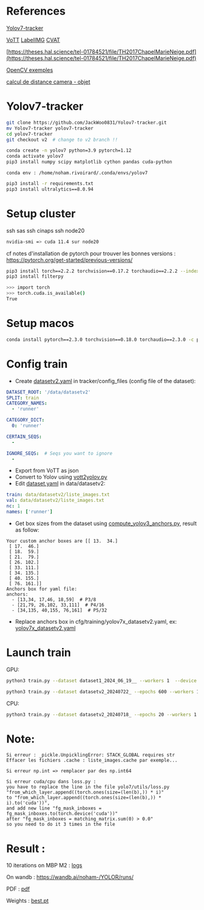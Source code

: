 # References 
[Yolov7-tracker](https://github.com/JackWoo0831/Yolov7-tracker)

[VoTT](https://github.com/microsoft/VoTT?tab=readme-ov-file#build-and-run-from-source) [LabelIMG](https://github.com/HumanSignal/labelImg?tab=readme-ov-file#label-studio-is-a-modern-multi-modal-data-annotation-tool) [CVAT](https://github.com/cvat-ai/cvat/?tab=readme-ov-file)

[https://theses.hal.science/tel-01784521/file/TH2017ChapelMarieNeige.pdf](https://theses.hal.science/tel-01784521/file/TH2017ChapelMarieNeige.pdf)

[OpenCV exemples](https://github.com/opencv/opencv/tree/4.x/samples/python)

[calcul de distance camera - objet](https://pyimagesearch.com/2015/01/19/find-distance-camera-objectmarker-using-python-opencv/)

# Yolov7-tracker
```bash
git clone https://github.com/JackWoo0831/Yolov7-tracker.git
mv Yolov7-tracker yolov7-tracker
cd yolov7-tracker
git checkout v2  # change to v2 branch !!
```
```bash
conda create -n yolov7 python=3.9 pytorch=1.12
conda activate yolov7
pip3 install numpy scipy matplotlib cython pandas cuda-python
```

```
conda env : /home/noham.rivoirard/.conda/envs/yolov7
```

<!-- ## ERROR: Could not find a version that satisfies the requirement cuda-python (from versions: none) Requires-Python >=3.10 -->
```bash
pip3 install -r requirements.txt
pip3 install ultralytics==8.0.94
```

# Setup cluster
ssh sas
ssh cinaps
ssh node20
```bash
nvidia-smi => cuda 11.4 sur node20
```

cf notes d'installation de pytorch pour trouver les bonnes versions : https://pytorch.org/get-started/previous-versions/
```bash
pip3 install torch==2.2.2 torchvision==0.17.2 torchaudio==2.2.2 --index-url https://download.pytorch.org/whl/cu118
pip3 install filterpy
```

```bash
>>> import torch
>>> torch.cuda.is_available()
True
```

# Setup macos
```bash
conda install pytorch==2.3.0 torchvision==0.18.0 torchaudio==2.3.0 -c pytorch
```

# Config train
- Create [datasetv2.yaml](../test/yolov7-tracker/tracker/config_files/datasetv2.yaml) in tracker/config_files (config file of the dataset):
```yaml
DATASET_ROOT: '/data/datasetv2'
SPLIT: train
CATEGORY_NAMES: 
  - 'runner'

CATEGORY_DICT:
  0: 'runner'

CERTAIN_SEQS:
  - 

IGNORE_SEQS:  # Seqs you want to ignore
  - 
```

- Export from VoTT as json
- Convert to Yolov using [vott2yolov.py](../yolov7-setup/vott2yolov.py)
- Edit [dataset.yaml](../test/yolov7-tracker/data/datasetv2/dataset.yaml) in data/datasetv2:
```yaml
train: data/datasetv2/liste_images.txt
val: data/datasetv2/liste_images.txt
nc: 1
names: ['runner']
```
- Get box sizes from the dataset using [compute_yolov3_anchors.py](../yolov7-setup/compute_yolov3_anchors.py), result as follow:
```
Your custom anchor boxes are [[ 13.  34.]
 [ 17.  46.]
 [ 18.  59.]
 [ 21.  79.]
 [ 26. 102.]
 [ 33. 111.]
 [ 34. 135.]
 [ 40. 155.]
 [ 76. 161.]]
Anchors box for yaml file:
anchors:
  - [13,34, 17,46, 18,59]  # P3/8
  - [21,79, 26,102, 33,111]  # P4/16
  - [34,135, 40,155, 76,161]  # P5/32
  ```
 - Replace anchors box in cfg/training/yolov7x_datasetv2.yaml, ex: [yolov7x_datasetv2.yaml](../test/yolov7-tracker/cfg/training/yolov7x_datasetv2.yaml)


# Launch train
GPU: 
```bash
python3 train.py --dataset dataset1_2024_06_19__ --workers 1  --device 0 --batch-size 4 --data data/dataset1_2024_06_19/datasetyaml  --img 1280 720 --cfg cfg/training/yolov7x_dataset1_2024_06_19.yaml  --weights ''  --name yolov7x-dataset1_2024_06_19  --hyp data/hyp.scratch.custom.yaml
```

```bash
python3 train.py --dataset datasetv2_20240722_ --epochs 600 --workers 1 --device 0 --batch-size 4 --data data/datasetv2/dataset.yaml  --img 1280 720 --cfg cfg/training/yolov7x_datasetv2.yaml --weights '' --name yolov7x-datasetv2_20240722 --hyp data/hyp.scratch.custom.yaml
```

<!-- python3 train.py --dataset datasetv2_20240718_ --workers 1 --device 0 --batch-size 4 --data data/datasetv2/dataset.yaml  --img 1280 720 --cfg cfg/training/yolov7x_datasetv2.yaml --weights '' --name yolov7x-datasetv2_20240718 --hyp data/hyp.scratch.custom.yaml -->
<!-- python3 train.py --dataset datasetv2_20240718_ --epochs 20 --workers 1 --device cpu --batch-size 4 --data data/datasetv2/dataset.yaml  --img 1280 720 --cfg cfg/training/yolov7x_datasetv2.yaml --weights '' --name yolov7x-datasetv2_20240718 --hyp data/hyp.scratch.custom.yaml  -->

CPU:
```bash
python3 train.py --dataset datasetv2_20240718_ --epochs 20 --workers 1 --device cpu --batch-size 4 --data data/datasetv2/dataset.yaml  --img 1280 720 --cfg cfg/training/yolov7x_datasetv2.yaml --weights '' --name yolov7x-datasetv2_20240718 --hyp data/hyp.scratch.custom.yaml
```

# Note:
```
Si erreur : _pickle.UnpicklingError: STACK_GLOBAL requires str
Effacer les fichiers .cache : liste_images.cache par exemple...

Si erreur np.int => remplacer par des np.int64

Si erreur cuda/cpu dans loss.py :
you have to replace the line in the file yolo7/utils/loss.py
"from_which_layer.append((torch.ones(size=(len(b),)) * i)"
to "from_which_layer.append((torch.ones(size=(len(b),)) * i).to('cuda'))",
and add new line "fg_mask_inboxes = fg_mask_inboxes.to(torch.device('cuda'))"
after "fg_mask_inboxes = matching_matrix.sum(0) > 0.0"
so you need to do it 3 times in the file
```

<!-- https://wandb.ai/noham- -->

<!-- /Users/noham/Documents/GitHub/Stage/2024 -->
<!-- /Users/noham/Documents/GitHub/Stage-2024 -->

# Result :
10 iterations on MBP M2 : [logs](test3.log)

On wandb : https://wandb.ai/noham-/YOLOR/runs/

PDF : [pdf](run_datasetv2.pdf)

Weights : [best.pt](../test/yolov7-tracker/runs/train/yolov7x-datasetv2_202407189/weights/best.pt)